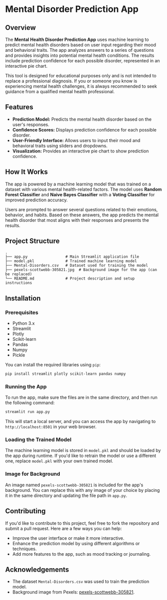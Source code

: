 
# Mental Disorder Prediction App

## Overview

The **Mental Health Disorder Prediction App** uses machine learning to predict mental health disorders based on user input regarding their mood and behavioral traits. The app analyzes answers to a series of questions and provides insights into potential mental health conditions. The results include prediction confidence for each possible disorder, represented in an interactive pie chart.

This tool is designed for educational purposes only and is not intended to replace a professional diagnosis. If you or someone you know is experiencing mental health challenges, it is always recommended to seek guidance from a qualified mental health professional.

## Features

- **Prediction Model:** Predicts the mental health disorder based on the user's responses.
- **Confidence Scores:** Displays prediction confidence for each possible disorder.
- **User-Friendly Interface:** Allows users to input their mood and behavioral traits using sliders and dropdowns.
- **Visualization:** Provides an interactive pie chart to show prediction confidence.

## How It Works

The app is powered by a machine learning model that was trained on a dataset with various mental health-related factors. The model uses **Random Forest Classifier** and **Naive Bayes Classifier** with a **Voting Classifier** for improved prediction accuracy.

Users are prompted to answer several questions related to their emotions, behavior, and habits. Based on these answers, the app predicts the mental health disorder that most aligns with their responses and presents the results.

## Project Structure

```plaintext
.
├── app.py                 # Main Streamlit application file
├── model.pkl              # Trained machine learning model
├── Mental-Disorders.csv   # Dataset used for training the model
├── pexels-scottwebb-305821.jpg  # Background image for the app (can be replaced)
└── README.md              # Project description and setup instructions
```

## Installation

### Prerequisites

- Python 3.x
- Streamlit
- Plotly
- Scikit-learn
- Pandas
- Numpy
- Pickle

You can install the required libraries using `pip`:

```bash
pip install streamlit plotly scikit-learn pandas numpy
```

### Running the App

To run the app, make sure the files are in the same directory, and then run the following command:

```bash
streamlit run app.py
```

This will start a local server, and you can access the app by navigating to `http://localhost:8501` in your web browser.

### Loading the Trained Model

The machine learning model is stored in `model.pkl` and should be loaded by the app during runtime. If you'd like to retrain the model or use a different one, replace `model.pkl` with your own trained model.

### Image for Background

An image named `pexels-scottwebb-305821` is included for the app's background. You can replace this with any image of your choice by placing it in the same directory and updating the file path in `app.py`.

## Contributing

If you'd like to contribute to this project, feel free to fork the repository and submit a pull request. Here are a few ways you can help:

- Improve the user interface or make it more interactive.
- Enhance the prediction model by using different algorithms or techniques.
- Add more features to the app, such as mood tracking or journaling.


## Acknowledgements

- The dataset `Mental-Disorders.csv` was used to train the prediction model.
- Background image from Pexels: [pexels-scottwebb-305821](https://www.pexels.com/photo/photo-of-person-holding-paper-305821/).
